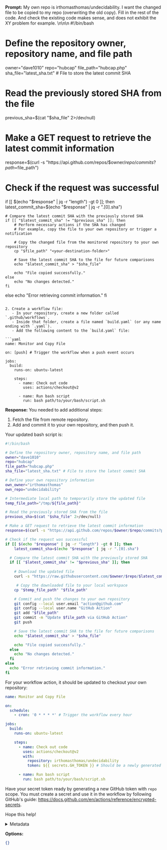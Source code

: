 **Prompt:**
My own repo is irthomasthomas/undecidability. I want the changed file to be copied to my repo (overwriting the old copy). Fill in the rest of the code. And check the existing code makes sense, and does not exhibit the XY problem for example. \n\n\n #!/bin/bash

# Define the repository owner, repository name, and file path
owner="dave1010"
repo="hubcap"
file_path="hubcap.php"
sha_file="latest_sha.txt" # File to store the latest commit SHA

# Read the previously stored SHA from the file
previous_sha=$(cat "$sha_file" 2>/dev/null)

# Make a GET request to retrieve the latest commit information
response=$(curl -s "https://api.github.com/repos/$owner/$repo/commits?path=$file_path")

# Check if the request was successful
if [[ $(echo "$response" | jq -r "length") -gt 0 ]]; then
    latest_commit_sha=$(echo "$response" | jq -r ".[0].sha")

    # Compare the latest commit SHA with the previously stored SHA
    if [[ "$latest_commit_sha" != "$previous_sha" ]]; then
        # Perform necessary actions if the SHA has changed
        # For example, copy the file to your own repository or trigger a notification

        # Copy the changed file from the monitored repository to your own repository
        cp "$file_path" "<your-destination-folder>"

        # Save the latest commit SHA to the file for future comparisons
        echo "$latest_commit_sha" > "$sha_file"

        echo "File copied successfully."
    else
        echo "No changes detected."
    fi
else
    echo "Error retrieving commit information."
fi
```

2. Create a workflow file:
   - In your repository, create a new folder called `.github/workflows`.
   - Inside that folder, create a file named `build.yaml` (or any name ending with `.yaml`).
   - Add the following content to the `build.yaml` file:

```yaml
name: Monitor and Copy File

on: [push] # Trigger the workflow when a push event occurs

jobs:
  build:
    runs-on: ubuntu-latest

    steps:
      - name: Check out code
        uses: actions/checkout@v2

      - name: Run bash script
        run: bash path/to/your/bash/script.sh
```

**Response:**
You needed to add additional steps:

1. Fetch the file from remote repository.
2. Add and commit it to your own repository, and then push it.

Your updated bash script is:

```bash
#!/bin/bash

# Define the repository owner, repository name, and file path
owner="dave1010"
repo="hubcap"
file_path="hubcap.php"
sha_file="latest_sha.txt" # File to store the latest commit SHA

# Define your own repository information
own_owner="irthomasthomas"
own_repo="undecidability"

# Intermediate local path to temporarily store the updated file
temp_file_path="/tmp/${file_path}"

# Read the previously stored SHA from the file
previous_sha=$(cat "$sha_file" 2>/dev/null)

# Make a GET request to retrieve the latest commit information
response=$(curl -s "https://api.github.com/repos/$owner/$repo/commits?path=$file_path")

# Check if the request was successful
if [[ $(echo "$response" | jq -r "length") -gt 0 ]]; then
    latest_commit_sha=$(echo "$response" | jq -r ".[0].sha")

  # Compare the latest commit SHA with the previously stored SHA
  if [[ "$latest_commit_sha" != "$previous_sha" ]]; then
     
    # Download the updated file
    curl -s "https://raw.githubusercontent.com/$owner/$repo/$latest_commit_sha/$file_path" -o "$temp_file_path"

     # Copy the downloaded file to your local workspace
    cp "$temp_file_path" "$file_path"

    # Commit and push the changes to your own repository
    git config --local user.email "action@github.com"
    git config --local user.name "GitHub Action"
    git add "$file_path"
    git commit -m "Update $file_path via GitHub Action"
    git push 

    # Save the latest commit SHA to the file for future comparisons
    echo "$latest_commit_sha" > "$sha_file"

    echo "File copied successfully."
  else
    echo "No changes detected."
  fi
else
  echo "Error retrieving commit information."
fi
```

For your workflow action, it should be updated to checkout your own repository:

```yaml
name: Monitor and Copy File

on: 
  schedule:
    - cron: '0 * * * *' # Trigger the workflow every hour

jobs:
  build:
    runs-on: ubuntu-latest

    steps:
      - name: Check out code
        uses: actions/checkout@v2
        with:
          repository: irthomasthomas/undecidability
          token: ${{ secrets.GH_TOKEN }} # Should be a newly generated GitHub token with repo scope

      - name: Run bash script
        run: bash path/to/your/bash/script.sh
```

Have your secret token ready by generating a new GitHub token with `repo` scope. You must create a secret and use it in the workflow by following GitHub's guide: https://docs.github.com/en/actions/reference/encrypted-secrets.

Hope this help!

<details><summary>Metadata</summary>

- Duration: 48389 ms
- Datetime: 2023-09-07T18:24:30.807518
- Model: gpt-4-0613

</details>

**Options:**
```json
{}
```

